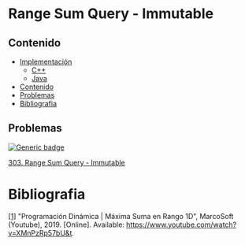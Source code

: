 # Range Sum Query - Immutable

## Contenido
* [Implementación](#)
    * [C++](#)
    * [Java](#)
* [Contenido](#contenido)
* [Problemas](#problemas)
* [Bibliografia](#bibliografia)

## Problemas

[![Generic badge](https://img.shields.io/badge/LeetCode-Easy-green.svg)](https://leetcode.com/problemset/algorithms/)

[303. Range Sum Query - Immutable](https://leetcode.com/problems/range-sum-query-immutable/)

# Bibliografia

[[1]](https://www.youtube.com/watch?v=XMnPzRp57bU&t) "Programación Dinámica | Máxima Suma en Rango 1D", MarcoSoft (Youtube), 2019. [Online]. Available: https://www.youtube.com/watch?v=XMnPzRp57bU&t.
